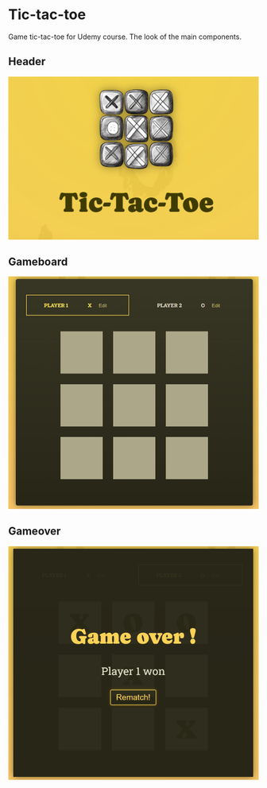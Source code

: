 # Tic-tac-toe
Game tic-tac-toe for Udemy course. The look of the main components.

## Header
![Header](./07-tic-tac-toe-starting-project/public/headerImage.png)

## Gameboard
![Gameboard](./07-tic-tac-toe-starting-project/public/gameBoardImage.png)

## Gameover
![Gameover](./07-tic-tac-toe-starting-project/public/gameOverImage.png)
